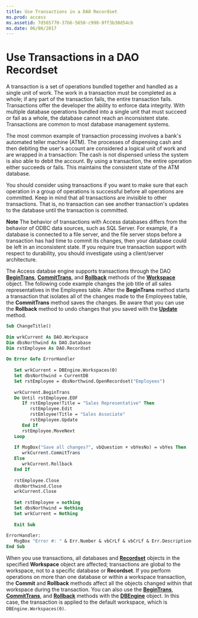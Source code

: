 ```yaml
---
title: Use Transactions in a DAO Recordset
ms.prod: access
ms.assetid: 7d565770-37b6-5650-c998-9ff3b30d54cb
ms.date: 06/08/2017
---
```



# Use Transactions in a DAO Recordset

A transaction is a set of operations bundled together and handled as a single unit of work. The work in a transaction must be completed as a whole; if any part of the transaction fails, the entire transaction fails. Transactions offer the developer the ability to enforce data integrity. With multiple database operations bundled into a single unit that must succeed or fail as a whole, the database cannot reach an inconsistent state. Transactions are common to most database management systems.

The most common example of transaction processing involves a bank's automated teller machine (ATM). The processes of dispensing cash and then debiting the user's account are considered a logical unit of work and are wrapped in a transaction: The cash is not dispensed unless the system is also able to debit the account. By using a transaction, the entire operation either succeeds or fails. This maintains the consistent state of the ATM database.

You should consider using transactions if you want to make sure that each operation in a group of operations is successful before all operations are committed. Keep in mind that all transactions are invisible to other transactions. That is, no transaction can see another transaction's updates to the database until the transaction is committed.


 **Note**  The behavior of transactions with Access databases differs from the behavior of ODBC data sources, such as SQL Server. For example, if a database is connected to a file server, and the file server stops before a transaction has had time to commit its changes, then your database could be left in an inconsistent state. If you require true transaction support with respect to durability, you should investigate using a client/server architecture.

The Access databse engine supports transactions through the DAO  **[BeginTrans](../../../api/overview/Access.md)**, **[CommitTrans](../../../api/overview/Access.md)**, and **[Rollback](../../../api/overview/Access.md)** methods of the **[Workspace](../../../api/overview/Access.md)** object.
The following code example changes the job title of all sales representatives in the Employees table. After the  **BeginTrans** method starts a transaction that isolates all of the changes made to the Employees table, the **CommitTrans** method saves the changes. Be aware that you can use the **Rollback** method to undo changes that you saved with the **[Update](../../../api/overview/Access.md)** method.



```vb
Sub ChangeTitle() 
 
Dim wrkCurrent As DAO.Workspace 
Dim dbsNorthwind As DAO.Database 
Dim rstEmployee As DAO.Recordset 
 
On Error GoTo ErrorHandler 
 
   Set wrkCurrent = DBEngine.Workspaces(0) 
   Set dbsNorthwind = CurrentDB 
   Set rstEmployee = dbsNorthwind.OpenRecordset("Employees") 
 
   wrkCurrent.BeginTrans 
   Do Until rstEmployee.EOF 
      If rstEmployee!Title = "Sales Representative" Then 
         rstEmployee.Edit 
         rstEmloyee!Title = "Sales Associate" 
         rstEmployee.Update 
      End If 
      rstEmployee.MoveNext 
   Loop 
 
   If MsgBox("Save all changes?", vbQuestion + vbYesNo) = vbYes Then 
      wrkCurrent.CommitTrans 
   Else 
      wrkCurrent.Rollback 
   End If 
 
   rstEmployee.Close 
   dbsNorthwind.Close 
   wrkCurrent.Close 
 
   Set rstEmployee = nothing 
   Set dbsNorthwind = Nothing 
   Set wrkCurrent = Nothing 
 
   Exit Sub 
 
ErrorHandler: 
   MsgBox "Error #: " & Err.Number & vbCrLf & vbCrLf & Err.Description 
End Sub
```

When you use transactions, all databases and  **[Recordset](../../../api/overview/Access.md)** objects in the specified **Workspace** object are affected; transactions are global to the workspace, not to a specific database or **Recordset**. If you perform operations on more than one database or within a workspace transaction, the **Commit** and **Rollback** methods affect all the objects changed within that workspace during the transaction.
You can also use the  **[BeginTrans](../../../api/overview/Access.md)**, **[CommitTrans](../../../api/overview/Access.md)**, and **[Rollback](../../../api/overview/Access.md)** methods with the **[DBEngine](../../../api/overview/Access.md)** object. In this case, the transaction is applied to the default workspace, which is `DBEngine.Workspaces(0)`.

